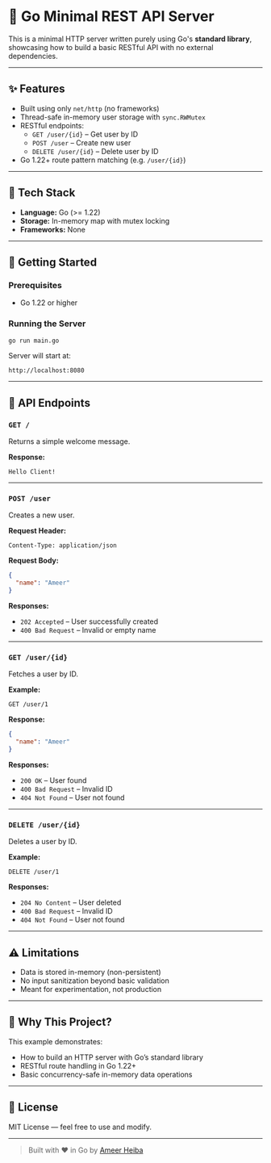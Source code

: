 # 🧪 Go Minimal REST API Server

This is a minimal HTTP server written purely using Go's **standard library**, showcasing how to build a basic RESTful API with no external dependencies.

---

## ✨ Features

- Built using only `net/http` (no frameworks)
- Thread-safe in-memory user storage with `sync.RWMutex`
- RESTful endpoints:
  - `GET /user/{id}` – Get user by ID
  - `POST /user` – Create new user
  - `DELETE /user/{id}` – Delete user by ID
- Go 1.22+ route pattern matching (e.g. `/user/{id}`)

---

## 🧱 Tech Stack

- **Language:** Go (>= 1.22)
- **Storage:** In-memory map with mutex locking
- **Frameworks:** None

---

## 🚀 Getting Started

### Prerequisites

- Go 1.22 or higher

### Running the Server

```bash
go run main.go
```

Server will start at:

```
http://localhost:8080
```

---

## 📡 API Endpoints

### `GET /`
Returns a simple welcome message.

**Response:**
```
Hello Client!
```

---

### `POST /user`

Creates a new user.

**Request Header:**
```
Content-Type: application/json
```

**Request Body:**
```json
{
  "name": "Ameer"
}
```

**Responses:**
- `202 Accepted` – User successfully created
- `400 Bad Request` – Invalid or empty name

---

### `GET /user/{id}`

Fetches a user by ID.

**Example:**
```
GET /user/1
```

**Response:**
```json
{
  "name": "Ameer"
}
```

**Responses:**
- `200 OK` – User found
- `400 Bad Request` – Invalid ID
- `404 Not Found` – User not found

---

### `DELETE /user/{id}`

Deletes a user by ID.

**Example:**
```
DELETE /user/1
```

**Responses:**
- `204 No Content` – User deleted
- `400 Bad Request` – Invalid ID
- `404 Not Found` – User not found

---

## ⚠️ Limitations

- Data is stored in-memory (non-persistent)
- No input sanitization beyond basic validation
- Meant for experimentation, not production

---

## 🧠 Why This Project?

This example demonstrates:

- How to build an HTTP server with Go’s standard library
- RESTful route handling in Go 1.22+
- Basic concurrency-safe in-memory data operations

---

## 📜 License

MIT License — feel free to use and modify.

---

> Built with ❤️ in Go by [Ameer Heiba](https://github.com/AmeerHeiba)
